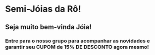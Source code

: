 <head>
    <link rel="stylesheet" href="style.css">
    <body>
        <p>
            <h1> Semi-Jóias da Rô! </h1>
            <h2> Seja muito bem-vinda Jóia!</h2>
            <h3>Entre para o nosso grupo para acompanhar as novidades e <br> 
                garantir seu CUPOM de 15% DE DESCONTO agora mesmo! </h3>
        </p>
    </body>
</head>

